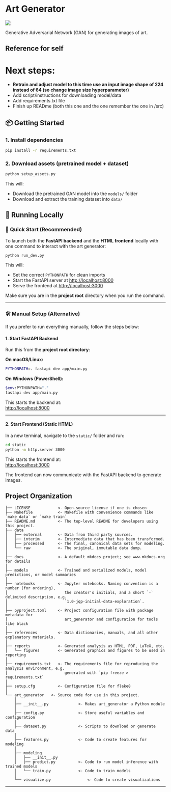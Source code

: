 # Art Generator

<a target="_blank" href="https://cookiecutter-data-science.drivendata.org/">
    <img src="https://img.shields.io/badge/CCDS-Project%20template-328F97?logo=cookiecutter" />
</a>

Generative Adversarial Network (GAN) for generating images of art.

## Reference for self

# Next steps:
- **Retrain and adjust model to this time use an input image shape of 224 instead of 64 (so change image size hyperparameter)**
- Add script/instructions for downloading model/data
- Add requirements.txt file
- Finish up READme (both this one and the one remember the one in /src)

## 📦 Getting Started 

### 1. Install dependencies 

```bash 
pip install -r requirements.txt
```

### 2. Download assets (pretrained model + dataset) 

```bash 
python setup_assets.py
```

This will: 
- Download the pretrained GAN model into the `models/` folder
- Download and extract the training dataset into `data/`

## 🚀 Running Locally

### 🔄 Quick Start (Recommended)

To launch both the **FastAPI backend** and the **HTML frontend** locally with one command to interact with the art generator:

```
python run_dev.py
```

This will:
- Set the correct `PYTHONPATH` for clean imports
- Start the FastAPI server at [http://localhost:8000](http://localhost:8000)
- Serve the frontend at [http://localhost:3000](http://localhost:3000)

Make sure you are in the **project root** directory when you run the command.

---

### 🛠 Manual Setup (Alternative)

If you prefer to run everything manually, follow the steps below:

#### 1. Start FastAPI Backend

Run this from the **project root directory**:

**On macOS/Linux:**

```bash
PYTHONPATH=. fastapi dev app/main.py
```

**On Windows (PowerShell):**

```bash
$env:PYTHONPATH="." 
fastapi dev app/main.py
```

This starts the backend at:  
[http://localhost:8000](http://localhost:8000)

---

#### 2. Start Frontend (Static HTML)

In a new terminal, navigate to the `static/` folder and run:

```bash
cd static 
python -m http.server 3000
```

This starts the frontend at:  
[http://localhost:3000](http://localhost:3000)

The frontend can now communicate with the FastAPI backend to generate images.

## Project Organization

```
├── LICENSE            <- Open-source license if one is chosen
├── Makefile           <- Makefile with convenience commands like `make data` or `make train`
├── README.md          <- The top-level README for developers using this project.
├── data
│   ├── external       <- Data from third party sources.
│   ├── interim        <- Intermediate data that has been transformed.
│   ├── processed      <- The final, canonical data sets for modeling.
│   └── raw            <- The original, immutable data dump.
│
├── docs               <- A default mkdocs project; see www.mkdocs.org for details
│
├── models             <- Trained and serialized models, model predictions, or model summaries
│
├── notebooks          <- Jupyter notebooks. Naming convention is a number (for ordering),
│                         the creator's initials, and a short `-` delimited description, e.g.
│                         `1.0-jqp-initial-data-exploration`.
│
├── pyproject.toml     <- Project configuration file with package metadata for 
│                         art_generator and configuration for tools like black
│
├── references         <- Data dictionaries, manuals, and all other explanatory materials.
│
├── reports            <- Generated analysis as HTML, PDF, LaTeX, etc.
│   └── figures        <- Generated graphics and figures to be used in reporting
│
├── requirements.txt   <- The requirements file for reproducing the analysis environment, e.g.
│                         generated with `pip freeze > requirements.txt`
│
├── setup.cfg          <- Configuration file for flake8
│
└── art_generator   <- Source code for use in this project.
    │
    ├── __init__.py             <- Makes art_generator a Python module
    │
    ├── config.py               <- Store useful variables and configuration
    │
    ├── dataset.py              <- Scripts to download or generate data
    │
    ├── features.py             <- Code to create features for modeling
    │
    ├── modeling                
    │   ├── __init__.py 
    │   ├── predict.py          <- Code to run model inference with trained models          
    │   └── train.py            <- Code to train models
    │
    └── visualize.py                <- Code to create visualizations
```

--------

